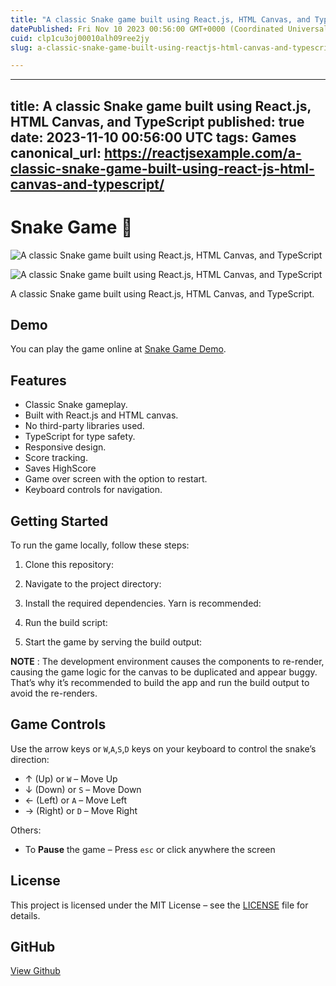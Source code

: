 ```yaml
---
title: "A classic Snake game built using React.js, HTML Canvas, and TypeScript"
datePublished: Fri Nov 10 2023 00:56:00 GMT+0000 (Coordinated Universal Time)
cuid: clp1cu3oj00010alh09ree2jy
slug: a-classic-snake-game-built-using-reactjs-html-canvas-and-typescript

---
```


---
title: A classic Snake game built using React.js, HTML Canvas, and TypeScript
published: true
date: 2023-11-10 00:56:00 UTC
tags: Games
canonical_url: https://reactjsexample.com/a-classic-snake-game-built-using-react-js-html-canvas-and-typescript/
---

# Snake Game 🐍
 ![A classic Snake game built using React.js, HTML Canvas, and TypeScript](https://cdn.hashnode.com/res/hashnode/image/upload/v1700149026014/79dc7965-c5b2-4908-ba5f-58fbb2e570ae.jpeg)

![A classic Snake game built using React.js, HTML Canvas, and TypeScript](https://cdn.hashnode.com/res/hashnode/image/upload/v1700149027673/e311424e-7f95-4d01-9992-fdad5a170af8.gif)

A classic Snake game built using React.js, HTML Canvas, and TypeScript.

## Demo

You can play the game online at [Snake Game Demo](https://snakes-game-nine.vercel.app/).

## Features

- Classic Snake gameplay.
- Built with React.js and HTML canvas.
- No third-party libraries used.
- TypeScript for type safety.
- Responsive design.
- Score tracking.
- Saves HighScore
- Game over screen with the option to restart.
- Keyboard controls for navigation.

## Getting Started

To run the game locally, follow these steps:

1. Clone this repository:

2. Navigate to the project directory:

3. Install the required dependencies. Yarn is recommended:

4. Run the build script:

5. Start the game by serving the build output:

**NOTE** : The development environment causes the components to re-render, causing the game logic for the canvas to be duplicated and appear buggy. That’s why it’s recommended to build the app and run the build output to avoid the re-renders.

## Game Controls

Use the arrow keys or `W`,`A`,`S`,`D` keys on your keyboard to control the snake’s direction:

- ↑ (Up) or `W` – Move Up
- ↓ (Down) or `S` – Move Down
- ← (Left) or `A` – Move Left
- → (Right) or `D` – Move Right

Others:

- To **Pause** the game – Press `esc` or click anywhere the screen

## License

This project is licensed under the MIT License – see the [LICENSE](https://github.com/menard-codes/snakes-game/blob/main/LICENSE) file for details.

## GitHub

[View Github](https://github.com/menard-codes/snakes-game?ref=reactjsexample.com)